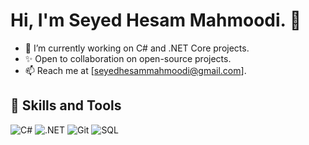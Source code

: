 # Hi, I'm Seyed Hesam Mahmoodi. 👋
- 🌱 I’m currently working on C# and .NET Core projects.
- ✨ Open to collaboration on open-source projects.
- 📫 Reach me at [seyedhesammahmoodi@gmail.com].

## 🚀 Skills and Tools
![C#](https://img.shields.io/badge/-C%23-239120?logo=c-sharp&logoColor=white&style=flat-square)
![.NET](https://img.shields.io/badge/-.NET-512BD4?logo=dotnet&logoColor=white&style=flat-square)
![Git](https://img.shields.io/badge/-Git-F05032?logo=git&logoColor=white)
![SQL](https://img.shields.io/badge/-SQL-4479A1?logo=mysql&logoColor=white)
